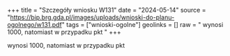 +++
title = "Szczegóły wniosku W131"
date = "2024-05-14"
source = "https://bip.brg.gda.pl/images/uploads/wnioski-do-planu-ogolnego/w131.pdf"
tags = ["wnioski-ogolne"]
geolinks = []
raw = " wynosi 1000, natomiast w przypadku pkt "
+++

 wynosi 1000, natomiast w przypadku pkt 


